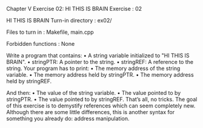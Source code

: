 Chapter V
Exercise 02: HI THIS IS BRAIN
Exercise : 02

HI THIS IS BRAIN
Turn-in directory : ex02/

Files to turn in : Makefile, main.cpp

Forbidden functions : None

Write a program that contains:
• A string variable initialized to "HI THIS IS BRAIN".
• stringPTR: A pointer to the string.
• stringREF: A reference to the string.
Your program has to print:
• The memory address of the string variable.
• The memory address held by stringPTR.
• The memory address held by stringREF.

And then:
• The value of the string variable.
• The value pointed to by stringPTR.
• The value pointed to by stringREF.
That’s all, no tricks. The goal of this exercise is to demystify references which can
seem completely new. Although there are some little differences, this is another syntax
for something you already do: address manipulation.